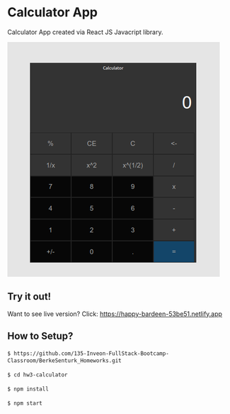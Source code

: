 # Calculator App

Calculator App created via React JS Javacript library.

![ss](./pic/ss.png)

## Try it out!

Want to see live version? Click: https://happy-bardeen-53be51.netlify.app

## How to Setup?


```
$ https://github.com/135-Inveon-FullStack-Bootcamp-Classroom/BerkeSenturk_Homeworks.git

$ cd hw3-calculator

$ npm install

$ npm start
```

